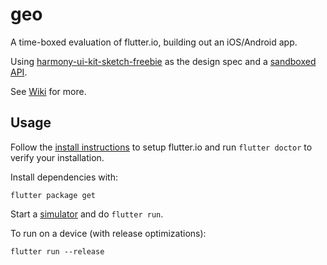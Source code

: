 # geo

A time-boxed evaluation of flutter.io, building out an iOS/Android app.

Using [harmony-ui-kit-sketch-freebie](https://www.sketchappsources.com/free-source/2657-harmony-ui-kit-sketch-freebie-resource.html) as the design spec and a [sandboxed API](https://getsandbox.com/sandboxes/willyweather-stub).

See [Wiki](https://github.com/rhydiant/geo-flutterio/wiki) for more.


## Usage

Follow the [install instructions](https://flutter.io/setup-macos/) to setup flutter.io and run `flutter doctor` to verify your installation.

Install dependencies with:

    flutter package get

Start a [simulator](https://github.com/rhydiant/geo-flutterio/wiki/Simulators) and do `flutter run`.

To run on a device (with release optimizations):

    flutter run --release
